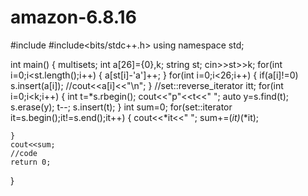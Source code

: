# amazon-6.8.16
#include <iostream>
#include<bits/stdc++.h>
using namespace std;

int main() {
    multiset<int>s;
    int a[26]={0},k;
    string st;
    cin>>st>>k;
    for(int i=0;i<st.length();i++)
    {
        a[st[i]-'a']++;
    }
    for(int i=0;i<26;i++)
    {
        if(a[i]!=0)
       s.insert(a[i]);
    //cout<<a[i]<<"\n";
    }
    //set<int>::reverse_iterator itt;
    for(int i=0;i<k;i++)
    {
        int t=*s.rbegin();
        cout<<"p"<<t<<" ";
        auto y=s.find(t);
        s.erase(y);
        t--;
        s.insert(t);
    }
    int sum=0;
    for(set<int>::iterator it=s.begin();it!=s.end();it++)
    {
        cout<<*it<<" ";
        sum+=(*it)*(*it);
        
    }
    cout<<sum;
	//code
	return 0;
}
